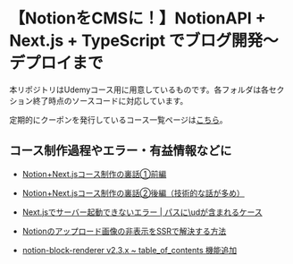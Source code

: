 # 【NotionをCMSに！】NotionAPI + Next.js + TypeScript でブログ開発〜デプロイまで


本リポジトリはUdemyコース用に用意しているものです。各フォルダは各セクション終了時点のソースコードに対応しています。

<!-- コースURLは[こちら](https://www.udemy.com/course/notion-next-blog/?referralCode=A392C2F8686D2BF90F61)。-->


定期的にクーポンを発行しているコース一覧ページは[こちら](https://www.takux.one/)。


## コース制作過程やエラー・有益情報などに

* [Notion+Next.jsコース制作の裏話①前編](https://www.rabbitriver.page/ja/notion-next-blog-insidestory1)

* [Notion+Next.jsコース制作の裏話②後編（技術的な話が多め）](https://www.rabbitriver.page/ja/notion-next-blog-insidestory2)

* [Next.jsでサーバー起動できないエラー | パスに\udが含まれるケース](https://www.rabbitriver.page/ja/include-ud-error)

* [Notionのアップロード画像の非表示をSSRで解決する方法](https://www.rabbitriver.page/ja/notion-uploaded-image-ssr)

* [notion-block-renderer v2.3.x ~ table_of_contents 機能追加](https://www.rabbitriver.page/ja/tableofcontents-block)
